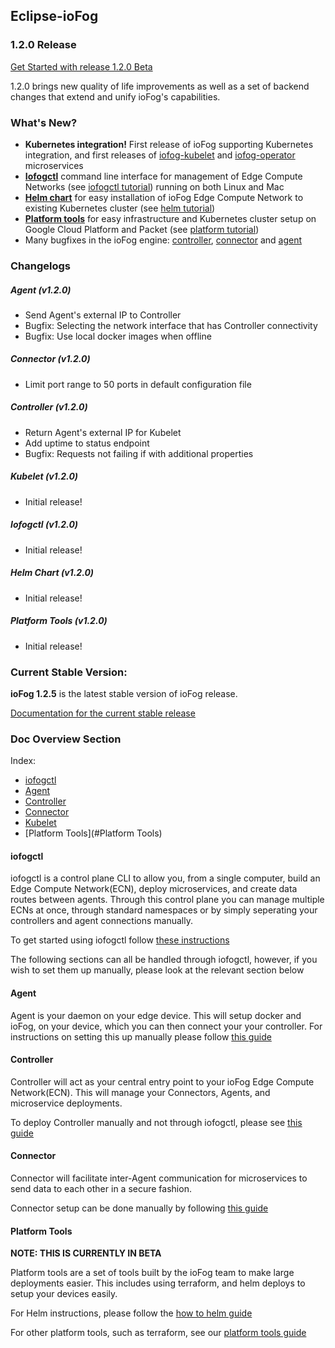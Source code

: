 ## Eclipse-ioFog 

### 1.2.0 Release

[Get Started with release 1.2.0 Beta](/getting-started/core-concepts.html)

1.2.0 brings new quality of life improvements as well as a set of backend changes that extend and unify ioFog's capabilities.


### What's New?

- **Kubernetes integration!** First release of ioFog supporting Kubernetes integration, and first releases of [iofog-kubelet](https://github.com/eclipse-iofog/iofog-kubelet/releases/tag/v1.2.0) and [iofog-operator](https://github.com/eclipse-iofog/iofog-operator/releases/tag/v1.2.0) microservices
- **[Iofogctl](https://github.com/eclipse-iofog/iofogctl/releases/tag/v1.2.0)** command line interface for management of Edge Compute Networks (see [iofogctl tutorial](/docs/1.2.0/tools/iofogctl.html)) running on both Linux and Mac
- **[Helm chart](https://github.com/eclipse-iofog/helm/releases/tag/v1.2.0)** for easy installation of ioFog Edge Compute Network to existing Kubernetes cluster (see [helm tutorial](/docs/1.2.0/getting-started/how-to-helm.html))
- **[Platform tools](https://github.com/eclipse-iofog/platform/tree/1.2.0)** for easy infrastructure and Kubernetes cluster setup on Google Cloud Platform and Packet (see [platform tutorial](/docs/1.2.0/tools/platform-tools.html))
- Many bugfixes in the ioFog engine: [controller](https://github.com/eclipse-iofog/Controller/releases/tag/v1.2.0), [connector](https://github.com/eclipse-iofog/Connector/releases/tag/v1.2.0) and [agent](https://github.com/eclipse-iofog/Agent/releases/tag/v1.2.0)

### Changelogs

##### Agent (v1.2.0)

- Send Agent's external IP to Controller
- Bugfix: Selecting the network interface that has Controller connectivity
- Bugfix: Use local docker images when offline

##### Connector (v1.2.0)

- Limit port range to 50 ports in default configuration file

##### Controller (v1.2.0)

- Return Agent's external IP for Kubelet
- Add uptime to status endpoint
- Bugfix: Requests not failing if with additional properties

##### Kubelet (v1.2.0)

- Initial release!

##### Iofogctl (v1.2.0)

- Initial release!

##### Helm Chart (v1.2.0)

- Initial release!

##### Platform Tools (v1.2.0)

- Initial release!

### Current Stable Version:

**ioFog 1.2.5** is the latest stable version of ioFog release.
 
[Documentation for the current stable release](./getting-started/core-concepts.html)

### Doc Overview Section

Index:
* [iofogctl](#iofogctl)
* [Agent](#Agent)
* [Controller](#Controller)
* [Connector](#Connector)
* [Kubelet](#Kubelet)
* [Platform Tools](#Platform Tools)

#### iofogctl

iofogctl is a control plane CLI to allow you, from a single computer, build an Edge Compute Network(ECN), deploy microservices, and create data routes between agents.
Through this control plane you can manage multiple ECNs at once, through standard namespaces or by simply seperating your controllers and agent connections manually.

To get started using iofogctl follow [these instructions](./tools/iofogctl/usage.html)

The following sections can all be handled through iofogctl, however, if you wish to set them up manually, please look at the relevant section below

#### Agent

Agent is your daemon on your edge device. This will setup docker and ioFog, 
on your device, which you can then connect your your controller. For instructions on setting this up manually please follow 
[this guide](./agents/overview.html)

#### Controller

Controller will act as your central entry point to your ioFog Edge Compute Network(ECN). 
This will manage your Connectors, Agents, and microservice deployments. 

To deploy Controller manually and not through iofogctl, please see [this guide](./controllers/overview.html)

#### Connector

Connector will facilitate inter-Agent communication for microservices to send data to each other in a secure fashion.

Connector setup can be done manually by following [this guide](./connectors/overview.html)

#### Platform Tools

**NOTE: THIS IS CURRENTLY IN BETA**

Platform tools are a set of tools built by the ioFog team to make large deployments easier. This includes using terraform, and helm deploys to setup your devices easily.

For Helm instructions, please follow the [how to helm guide](./tools/how-to-helm.html)

For other platform tools, such as terraform, see our [platform tools guide](./tools/how-to-helm.html)